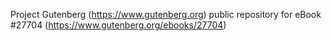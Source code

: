 Project Gutenberg (https://www.gutenberg.org) public repository for eBook #27704 (https://www.gutenberg.org/ebooks/27704)
